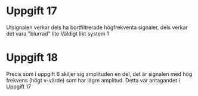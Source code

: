 # Uppgift 17
Utsignalen verkar dels ha bortfiltrerade högfrekventa signaler,
dels verkar det vara "blurrad" lite
Väldigt likt system 1

# Uppgift 18
Precis som i uppgift 6 skiljer sig amplituden en del, det är
signalen med hög frekvens (högt v-värde) som har lägre amplitud.
Detta var antagandet i Uppgift 17